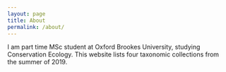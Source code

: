 ```yaml
---
layout: page
title: About
permalink: /about/
---
```


I am part time MSc student at Oxford Brookes University, studying Conservation Ecology. This website lists four taxonomic collections from the summer of 2019.
